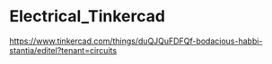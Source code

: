 # Electrical_Tinkercad
https://www.tinkercad.com/things/duQJQuFDFQf-bodacious-habbi-stantia/editel?tenant=circuits

